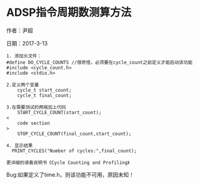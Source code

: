 # ADSP指令周期数测算方法

作者：尹超

日期：2017-3-13



```
1. 添加头文件：
#define DO_CYCLE_COUNTS //很奇怪，必须要在cycle_count之前定义才能启动该功能
#include <cycle_count.h>
#include <stdio.h>

2.定义两个变量
	cycle_t start_count;
	cycle_t final_count;
	
3.在需要测试的两端加上代码
	START_CYCLE_COUNT(start_count);
<
    code section
>
	STOP_CYCLE_COUNT(final_count,start_count);
	
4. 显示结果
  PRINT_CYCLES("Number of cycles:",final_count);
  
更详细的请看说明书《Cycle Counting and Profiling》
```

Bug:如果定义了time.h，则该功能不可用，原因未知！